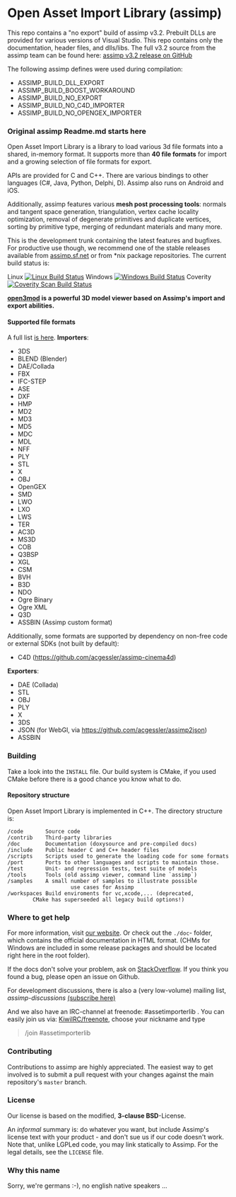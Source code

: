 Open Asset Import Library (assimp) 
========

This repo contains a "no export" build of assimp v3.2. Prebuilt DLLs are provided for various versions of Visual Studio. This repo contains only the documentation, header files, and dlls/libs. The full v3.2 source from the assimp team can be found here: [assimp v3.2 release on GitHub](https://github.com/assimp/assimp/releases/tag/v3.2)

The following assimp defines were used during compilation:
* ASSIMP_BUILD_DLL_EXPORT
* ASSIMP_BUILD_BOOST_WORKAROUND
* ASSIMP_BUILD_NO_EXPORT
* ASSIMP_BUILD_NO_C4D_IMPORTER
* ASSIMP_BUILD_NO_OPENGEX_IMPORTER

### Original assimp Readme.md starts here ###

Open Asset Import Library is a library to load various 3d file formats into a shared, in-memory format. It supports more than __40 file formats__ for import and a growing selection of file formats for export.

APIs are provided for C and C++. There are various bindings to other languages (C#, Java, Python, Delphi, D). Assimp also runs on Android and iOS.

Additionally, assimp features various __mesh post processing tools__: normals and tangent space generation, triangulation, vertex cache locality optimization, removal of degenerate primitives and duplicate vertices, sorting by primitive type, merging of redundant materials and many more.

This is the development trunk containing the latest features and bugfixes. For productive use though, we recommend one of the stable releases available from [assimp.sf.net](http://assimp.sf.net) or from *nix package repositories.
The current build status is:

Linux [![Linux Build Status](https://travis-ci.org/assimp/assimp.png)](https://travis-ci.org/assimp/assimp)
Windows [![Windows Build Status](https://ci.appveyor.com/api/projects/status/tmo433wax6u6cjp4?svg=true)](https://ci.appveyor.com/project/kimkulling/assimp)
Coverity<a href="https://scan.coverity.com/projects/5607">
  <img alt="Coverity Scan Build Status"
       src="https://scan.coverity.com/projects/5607/badge.svg"/>
</a>

__[open3mod](https://github.com/acgessler/open3mod) is a powerful 3D model viewer based on Assimp's import and export abilities.__

#### Supported file formats ####

A full list [is here](http://assimp.sourceforge.net/main_features_formats.html).
__Importers__:

- 3DS
- BLEND (Blender)
- DAE/Collada
- FBX
- IFC-STEP 
- ASE
- DXF
- HMP
- MD2
- MD3 
- MD5
- MDC
- MDL
- NFF
- PLY
- STL
- X 
- OBJ
- OpenGEX
- SMD
- LWO 
- LXO 
- LWS  
- TER 
- AC3D 
- MS3D 
- COB
- Q3BSP
- XGL
- CSM
- BVH
- B3D
- NDO
- Ogre Binary
- Ogre XML
- Q3D
- ASSBIN (Assimp custom format)
 
Additionally, some formats are supported by dependency on non-free code or external SDKs (not built by default):

- C4D (https://github.com/acgessler/assimp-cinema4d)

__Exporters__:

- DAE (Collada)
- STL
- OBJ
- PLY
- X
- 3DS
- JSON (for WebGl, via https://github.com/acgessler/assimp2json)
- ASSBIN
	
### Building ###


Take a look into the `INSTALL` file. Our build system is CMake, if you used CMake before there is a good chance you know what to do.


#### Repository structure ####


Open Asset Import Library is implemented in C++. The directory structure is:

	/code		Source code
	/contrib	Third-party libraries
	/doc		Documentation (doxysource and pre-compiled docs)
	/include	Public header C and C++ header files
	/scripts 	Scripts used to generate the loading code for some formats
	/port		Ports to other languages and scripts to maintain those.
	/test		Unit- and regression tests, test suite of models
	/tools		Tools (old assimp viewer, command line `assimp`)
	/samples	A small number of samples to illustrate possible 
                        use cases for Assimp
	/workspaces	Build enviroments for vc,xcode,... (deprecated,
			CMake has superseeded all legacy build options!)


### Where to get help ###


For more information, visit [our website](http://assimp.sourceforge.net/). Or check out the `./doc`- folder, which contains the official documentation in HTML format.
(CHMs for Windows are included in some release packages and should be located right here in the root folder).

If the docs don't solve your problem, ask on [StackOverflow](http://stackoverflow.com/questions/tagged/assimp?sort=newest). If you think you found a bug, please open an issue on Github.

For development discussions, there is also a (very low-volume) mailing list, _assimp-discussions_
  [(subscribe here)]( https://lists.sourceforge.net/lists/listinfo/assimp-discussions) 

And we also have an IRC-channel at freenode: #assetimporterlib . You can easily join us via: [KiwiIRC/freenote](https://kiwiirc.com/client/irc.freenode.net), choose your nickname and type
> /join #assetimporterlib

### Contributing ###

Contributions to assimp are highly appreciated. The easiest way to get involved is to submit 
a pull request with your changes against the main repository's `master` branch.

### License ###

Our license is based on the modified, __3-clause BSD__-License. 

An _informal_ summary is: do whatever you want, but include Assimp's license text with your product - 
and don't sue us if our code doesn't work. Note that, unlike LGPLed code, you may link statically to Assimp.
For the legal details, see the `LICENSE` file. 

### Why this name ###

Sorry, we're germans :-), no english native speakers ...
